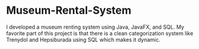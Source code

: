 # Museum-Rental-System
I developed a museum renting system using Java, JavaFX, and SQL. My favorite part of this project is that there is a clean categorization system like Trenydol and Hepsiburada using SQL which makes it dynamic.
